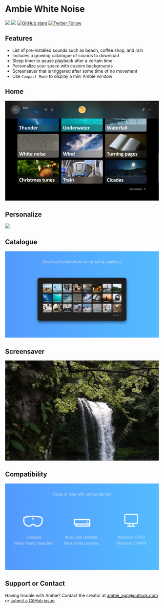 # Ambie White Noise

[![](https://img.shields.io/badge/Windows%2010-Download-brightgreen)](https://www.microsoft.com/store/productId/9P07XNM5CHP0) [![](https://img.shields.io/github/v/release/jenius-apps/ambie?label=Manual%20Install)](https://github.com/jenius-apps/ambie/releases) [![GitHub stars](https://img.shields.io/github/stars/jenius-apps/ambie?style=social)](https://github.com/jenius-apps/ambie) [![Twitter Follow](https://img.shields.io/twitter/follow/ambie_app?style=social)](https://twitter.com/ambie_app)

## Features

- List of pre-installed sounds such as beach, coffee shop, and rain
- Includes a growing catalogue of sounds to download
- Sleep timer to pause playback after a certain time
- Personalize your space with custom backgrounds
- Screensaver that is triggered after some time of no movement
- Use `Compact Mode` to display a mini Ambie window

## Home
![](img/gallery.png)

## Personalize
![](img/personalize.png)

## Catalogue
![](img/catalogue.png)

## Screensaver
![](img/screensaver.png)

## Compatibility
![](img/compatibility.png)

## Support or Contact

Having trouble with Ambie? Contact the creator at ambie_app@outlook.com or [submit a GitHub issue](https://github.com/jenius-apps/ambie/issues/new).
